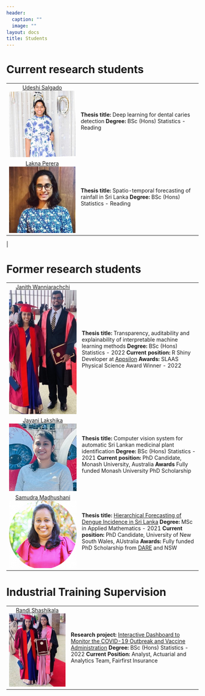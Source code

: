 ```yaml
---
header:
  caption: ""
  image: ""
layout: docs
title: Students
---
```

# Current research students



|       ||
|:-----:|:---|
| [Udeshi Salgado](https://www.linkedin.com/in/udeshi-salgado/?originalSubdomain=lk)  ![](img/udeshi.jpeg) | **Thesis title:** Deep learning for dental caries detection **Degree:** BSc (Hons) Statistics - Reading  |
| [Lakna Perera](https://www.linkedin.com/in/lakna-perera/?trk=public_profile_browsemap&originalSubdomain=lk)  ![](img/lakna.jpeg) |**Thesis title:** Spatio-temporal forecasting of rainfall in Sri Lanka  **Degree:** BSc (Hons) Statistics - Reading
|












# Former research students
|       ||
|:-----:|:---|
|[ Janith Wanniarachchi](https://janithwanni.netlify.app/) ![](img/janith.jpg)  |**Thesis title:** Transparency, auditability and explainability of interpretable machine learning methods **Degree:** BSc (Hons) Statistics - 2022 **Current position:** R Shiny Developer at [Appsilon](https://appsilon.com/) **Awards:** SLAAS Physical Science Award Winner - 2022 |
|[ Jayani Lakshika](https://jayanilakshika.netlify.app/) ![](img/jayani.png) | **Thesis title:** Computer vision system for automatic Sri Lankan medicinal plant identification **Degree:** BSc (Hons) Statistics - 2021 **Current position:** PhD Candidate, Monash University, Australia **Awards** Fully funded Monash University PhD Scholarship |
|[Samudra Madhushani](https://darecentre.org.au/portfolio_page/samudra-madushani/)![](img/samudra.png)|**Thesis title:**  [Hierarchical Forecasting of Dengue Incidence in Sri Lanka](https://samudramadushani.github.io/HierarchicalForecasting/SlidesCodingR.html#1) **Degree:** MSc in Applied Mathematics - 2021 **Current position:** PhD Candidate, University of New South Wales, AUstralia **Awards:** Fully funded PhD Scholarship from [DARE](https://darecentre.org.au/) and NSW|



# Industrial Training Supervision 



|     ||
|:---:|:---|
|    [Randi Shashikala](https://www.linkedin.com/in/randi-shashikala-b885351b8/) ![](img/randi.jpg)        | **Research project:** [Interactive Dashboard to Monitor the COVID-19 Outbreak and Vaccine Administration](https://thiyangt.github.io/coviddashboard/) **Degree:** BSc (Hons) Statistics - 2022 **Current Position:** Analyst, Actuarial and Analytics Team, Fairfirst Insurance |


